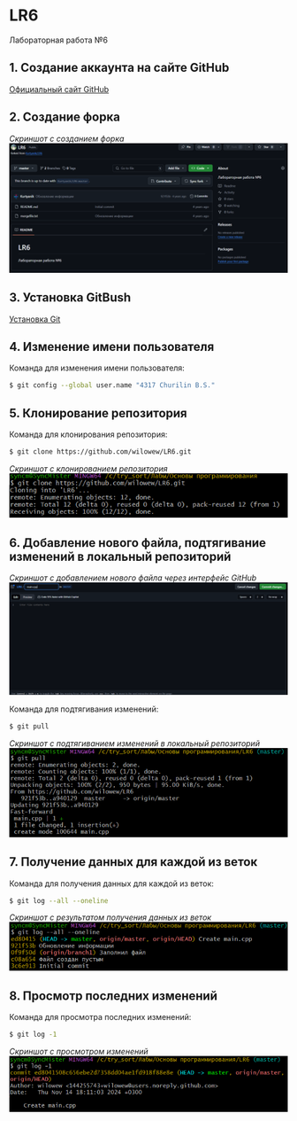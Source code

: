 # LR6
Лабораторная работа №6

## 1. Создание аккаунта на сайте GitHub 
[Официальный сайт GitHub](https://github.com/)

## 2. Создание форка
*Скриншот с созданием форка*  
![Скриншот форка1](./screenshots/9.png/)

## 3. Установка GitBush
[Установка Git](https://git-scm.com/)

## 4. Изменение имени пользователя
Команда для изменения имени пользователя:
```bash
$ git config --global user.name "4317 Churilin B.S."
```

## 5. Клонирование репозитория
Команда для клонирования репозитория:
```bash
$ git clone https://github.com/wilowew/LR6.git
```

*Скриншот с клонированием репозитория*  
![Скриншот git clone](./screenshots/4.png/)

## 6. Добавление нового файла, подтягивание изменений в локальный репозиторий
*Скриншот с добавлением нового файла через интерфейс GitHub*
![Добавление нового файла](./screenshots/10.png)

Команда для подтягивания изменений:
```bash
$ git pull
```

*Скриншот с подтягиванием изменений в локальный репозиторий*
![Подтягивание изменений](./screenshots/3.png)

## 7. Получение данных для каждой из веток
Команда для получения данных для каждой из веток:
```bash
$ git log --all --oneline
```

*Скриншот с результатом получения данных из веток*
![Данные из веток](./screenshots/1.png)

## 8. Просмотр последних изменений
Команда для просмотра последних изменений:
```bash
$ git log -1
```

*Скриншот с просмотром изменений*
![Последние изменения](./screenshots/2.png)